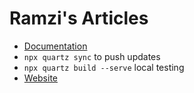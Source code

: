 # Ramzi's Articles

* [Documentation](https://quartz.jzhao.xyz)
* `npx quartz sync` to push updates
* `npx quartz build --serve` local testing
* [Website](https://ramzijabali.github.io/articles/)
